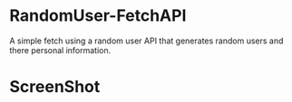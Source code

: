 # RandomUser-FetchAPI

A simple fetch using a random user API that generates random users and there personal information. 

# ScreenShot

